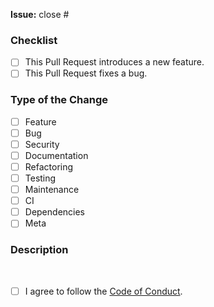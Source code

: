 <!-- markdownlint-disable MD041 -->

**Issue:** close #

### Checklist

- [ ] This Pull Request introduces a new feature.
- [ ] This Pull Request fixes a bug.

### Type of the Change

- [ ] Feature
- [ ] Bug
- [ ] Security
- [ ] Documentation
- [ ] Refactoring
- [ ] Testing
- [ ] Maintenance
- [ ] CI
- [ ] Dependencies
- [ ] Meta

### Description

<!--
A clear and concise description
  - Why did you make this change?
  - Please describe how this method is better than others.
-->

<br />

- [ ] I agree to follow the [Code of Conduct](https://github.com/5ouma/opml-generator/blob/main/.github/CODE_OF_CONDUCT.md).
